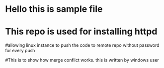 # Hello this is sample file

# This repo is used for installing httpd

#allowing linux instance to push the code to remote repo without password for every push

#This is to show how merge conflict works. this is written by windows user
